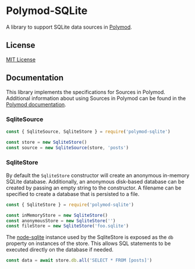 # Polymod-SQLite

A library to support SQLite data sources in [Polymod](https://github.com/dstreet/polymod).

## License

[MIT License](LICENSE)

## Documentation

This library implements the specifications for Sources in Polymod.
Additional information about using Sources in Polymod can be found in the [Polymod documentation](https://github.com/dstreet/polymod#sources).

### SqliteSource

```js
const { SqliteSource, SqliteStore } = require('polymod-sqlite')

const store = new SqliteStore()
const source = new SqliteSource(store, 'posts')
```

### SqliteStore

By default the `SqliteStore` constructor will create an anonymous in-memory SQLite database.
Additionally, an anonymous disk-based database can be created by passing an empty string to the constructor.
A filename can be specified to create a database that is persisted to a file.

```js
const { SqliteStore } = require('polymod-sqlite')

const inMemoryStore = new SqliteStore()
const anonymousStore = new SqliteStore('')
const fileStore = new SqliteStore('foo.sqlite')
```

The [node-sqlite](https://github.com/kriasoft/node-sqlite) instance used by the SqliteStore is exposed as the `db` property on instances of the store.
This allows SQL statements to be executed directly on the database if needed.

```js
const data = await store.db.all('SELECT * FROM [posts]')
```
